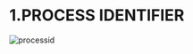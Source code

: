 # 1.PROCESS IDENTIFIER

![processid](https://user-images.githubusercontent.com/114140750/216476787-b9a0c1e4-4d3b-4140-924d-4ed1434fdc16.png)
